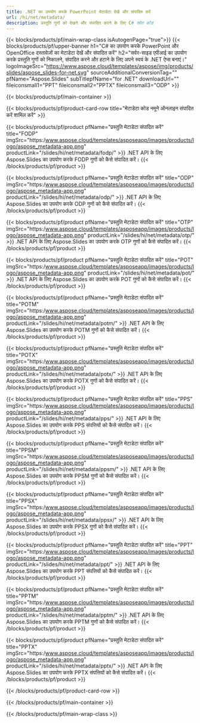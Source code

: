 ```yaml
---
title: .NET का उपयोग करके PowerPoint मेटाडेटा देखें और संपादित करें
url: /hi/net/metadata/
description: प्रस्तुति गुणों को देखने और संपादित करने के लिए C# स्रोत कोड
---
```


{{< blocks/products/pf/main-wrap-class isAutogenPage="true">}}
{{< blocks/products/pf/upper-banner h1="C# का उपयोग करके PowerPoint और OpenOffice दस्तावेज़ों का मेटाडेटा देखें और संपादित करें" h2="सर्वर-साइड एपीआई का उपयोग करके प्रस्तुति गुणों को निकालने, संपादित करने और हटाने के लिए अपने स्वयं के .NET ऐप्स बनाएं।" logoImageSrc="https://www.aspose.cloud/templates/aspose/img/products/slides/aspose_slides-for-net.svg" sourceAdditionalConversionTag="" pfName="Aspose.Slides" subTitlepfName="for .NET" downloadUrl="" fileiconsmall1="PPT" fileiconsmall2="PPTX" fileiconsmall3="ODP" >}}

{{< blocks/products/pf/main-container >}}

{{< blocks/products/pf/product-card-row title="मेटाडेटा कोड नमूने ऑनलाइन संपादित करें शामिल करें" >}}

{{< blocks/products/pf/product pfName="प्रस्तुति मेटाडेटा संपादित करें" title="FODP" imgSrc="https:/www.aspose.cloud/templates/asposeapp/images/products/logo/aspose_metadata-app.png" productLink="/slides/hi/net/metadata/fodp/" >}}
.NET API के लिए Aspose.Slides का उपयोग करके FODP गुणों को कैसे संपादित करें।
{{< /blocks/products/pf/product >}}

{{< blocks/products/pf/product pfName="प्रस्तुति मेटाडेटा संपादित करें" title="ODP" imgSrc="https:/www.aspose.cloud/templates/asposeapp/images/products/logo/aspose_metadata-app.png" productLink="/slides/hi/net/metadata/odp/" >}}
.NET API के लिए Aspose.Slides का उपयोग करके ODP गुणों को कैसे संपादित करें।
{{< /blocks/products/pf/product >}}

{{< blocks/products/pf/product pfName="प्रस्तुति मेटाडेटा संपादित करें" title="OTP" imgSrc="https:/www.aspose.cloud/templates/asposeapp/images/products/logo/aspose_metadata-app.png" productLink="/slides/hi/net/metadata/otp/" >}}
.NET API के लिए Aspose.Slides का उपयोग करके OTP गुणों को कैसे संपादित करें।
{{< /blocks/products/pf/product >}}

{{< blocks/products/pf/product pfName="प्रस्तुति मेटाडेटा संपादित करें" title="POT" imgSrc="https:/www.aspose.cloud/templates/asposeapp/images/products/logo/aspose_metadata-app.png" productLink="/slides/hi/net/metadata/pot/" >}}
.NET API के लिए Aspose.Slides का उपयोग करके POT गुणों को कैसे संपादित करें।
{{< /blocks/products/pf/product >}}

{{< blocks/products/pf/product pfName="प्रस्तुति मेटाडेटा संपादित करें" title="POTM" imgSrc="https:/www.aspose.cloud/templates/asposeapp/images/products/logo/aspose_metadata-app.png" productLink="/slides/hi/net/metadata/potm/" >}}
.NET API के लिए Aspose.Slides का उपयोग करके POTM गुणों को कैसे संपादित करें।
{{< /blocks/products/pf/product >}}

{{< blocks/products/pf/product pfName="प्रस्तुति मेटाडेटा संपादित करें" title="POTX" imgSrc="https:/www.aspose.cloud/templates/asposeapp/images/products/logo/aspose_metadata-app.png" productLink="/slides/hi/net/metadata/potx/" >}}
.NET API के लिए Aspose.Slides का उपयोग करके POTX गुणों को कैसे संपादित करें।
{{< /blocks/products/pf/product >}}

{{< blocks/products/pf/product pfName="प्रस्तुति मेटाडेटा संपादित करें" title="PPS" imgSrc="https:/www.aspose.cloud/templates/asposeapp/images/products/logo/aspose_metadata-app.png" productLink="/slides/hi/net/metadata/pps/" >}}
.NET API के लिए Aspose.Slides का उपयोग करके PPS संपत्तियों को कैसे संपादित करें।
{{< /blocks/products/pf/product >}}

{{< blocks/products/pf/product pfName="प्रस्तुति मेटाडेटा संपादित करें" title="PPSM" imgSrc="https:/www.aspose.cloud/templates/asposeapp/images/products/logo/aspose_metadata-app.png" productLink="/slides/hi/net/metadata/ppsm/" >}}
.NET API के लिए Aspose.Slides का उपयोग करके PPSM गुणों को कैसे संपादित करें।
{{< /blocks/products/pf/product >}}

{{< blocks/products/pf/product pfName="प्रस्तुति मेटाडेटा संपादित करें" title="PPSX" imgSrc="https:/www.aspose.cloud/templates/asposeapp/images/products/logo/aspose_metadata-app.png" productLink="/slides/hi/net/metadata/ppsx/" >}}
.NET API के लिए Aspose.Slides का उपयोग करके PPSX गुणों को कैसे संपादित करें।
{{< /blocks/products/pf/product >}}

{{< blocks/products/pf/product pfName="प्रस्तुति मेटाडेटा संपादित करें" title="PPT" imgSrc="https:/www.aspose.cloud/templates/asposeapp/images/products/logo/aspose_metadata-app.png" productLink="/slides/hi/net/metadata/ppt/" >}}
.NET API के लिए Aspose.Slides का उपयोग करके PPT संपत्तियों को कैसे संपादित करें।
{{< /blocks/products/pf/product >}}

{{< blocks/products/pf/product pfName="प्रस्तुति मेटाडेटा संपादित करें" title="PPTM" imgSrc="https:/www.aspose.cloud/templates/asposeapp/images/products/logo/aspose_metadata-app.png" productLink="/slides/hi/net/metadata/pptm/" >}}
.NET API के लिए Aspose.Slides का उपयोग करके PPTM गुणों को कैसे संपादित करें।
{{< /blocks/products/pf/product >}}

{{< blocks/products/pf/product pfName="प्रस्तुति मेटाडेटा संपादित करें" title="PPTX" imgSrc="https:/www.aspose.cloud/templates/asposeapp/images/products/logo/aspose_metadata-app.png" productLink="/slides/hi/net/metadata/pptx/" >}}
.NET API के लिए Aspose.Slides का उपयोग करके PPTX संपत्तियों को कैसे संपादित करें।
{{< /blocks/products/pf/product >}}



{{< /blocks/products/pf/product-card-row >}}

{{< /blocks/products/pf/main-container >}}
    
{{< /blocks/products/pf/main-wrap-class >}}